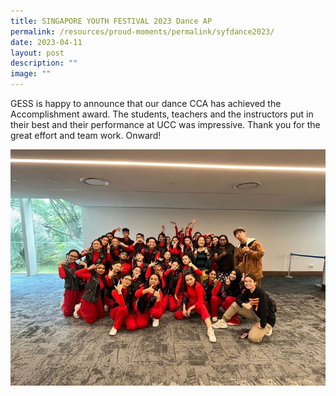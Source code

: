```yaml
---
title: SINGAPORE YOUTH FESTIVAL 2023 Dance AP
permalink: /resources/proud-moments/permalink/syfdance2023/
date: 2023-04-11
layout: post
description: ""
image: ""
---
```

GESS is happy to announce that our dance CCA
has achieved the Accomplishment award. The students, teachers and the instructors put in their best and their performance at UCC was impressive. Thank you for the great effort and team work. Onward!

![](/images/dance%201.jpg)